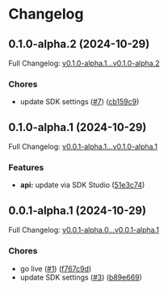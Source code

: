 # Changelog

## 0.1.0-alpha.2 (2024-10-29)

Full Changelog: [v0.1.0-alpha.1...v0.1.0-alpha.2](https://github.com/maestro-org/maestro-arch-rpc-node-sdk/compare/v0.1.0-alpha.1...v0.1.0-alpha.2)

### Chores

* update SDK settings ([#7](https://github.com/maestro-org/maestro-arch-rpc-node-sdk/issues/7)) ([cb159c9](https://github.com/maestro-org/maestro-arch-rpc-node-sdk/commit/cb159c9cf65e493a6cb96e36246107bc01e34e81))

## 0.1.0-alpha.1 (2024-10-29)

Full Changelog: [v0.0.1-alpha.1...v0.1.0-alpha.1](https://github.com/maestro-org/maestro-arch-rpc-node-sdk/compare/v0.0.1-alpha.1...v0.1.0-alpha.1)

### Features

* **api:** update via SDK Studio ([51e3c74](https://github.com/maestro-org/maestro-arch-rpc-node-sdk/commit/51e3c74a15ad282da5e6bce2aa889238ebdfff39))

## 0.0.1-alpha.1 (2024-10-29)

Full Changelog: [v0.0.1-alpha.0...v0.0.1-alpha.1](https://github.com/maestro-org/maestro-arch-rpc-node-sdk/compare/v0.0.1-alpha.0...v0.0.1-alpha.1)

### Chores

* go live ([#1](https://github.com/maestro-org/maestro-arch-rpc-node-sdk/issues/1)) ([f767c9d](https://github.com/maestro-org/maestro-arch-rpc-node-sdk/commit/f767c9d873d9651118d61b550915e702a9971509))
* update SDK settings ([#3](https://github.com/maestro-org/maestro-arch-rpc-node-sdk/issues/3)) ([b89e669](https://github.com/maestro-org/maestro-arch-rpc-node-sdk/commit/b89e669a2141d1455c72216e4c99bbcbb4d865e8))
